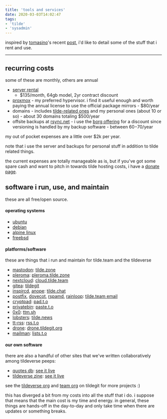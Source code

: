 ```yaml
---
title: 'tools and services'
date: 2020-03-03T14:02:47
tags:
- 'tilde'
- 'sysadmin'
---
```


inspired by [tomasino](https://tomasino.org)'s recent
[post](%20https://labs.tomasino.org/freelancing-tools-services/), i'd
like to detail some of the stuff that i rent and use.

------------------------------------------------------------------------

## recurring costs

some of these are monthly, others are annual

-   [server
    rental](https://www.ovh.com/world/dedicated-servers/infra/infra-2/)
    - $135/month, 64gb model, 2yr contract discount
-   [proxmox](https://www.proxmox.com) - my preferred hypervisor. i find
    it useful enough and worth paying the annual license to use the
    official package mirrors - $80/year
-   domains - includes [tilde-related ones](https://tilde.wiki/domains)
    and my personal ones (about 10 or so) - about 30 domains totaling
    $500/year
-   offsite backups at [rsync.net](https://www.rsync.net/) - i use the
    [borg offering](%20https://www.rsync.net/products/attic.html) for a
    discount since versioning is handled by my backup software - between
    $60-$70/year

my out of pocket expenses are a little over $2k per year.

note that i use the server and backups for personal stuff in addition to
tilde related things.

the current expenses are totally manageable as is, but if you've got
some spare cash and want to pitch in towards tilde hosting costs, i have
a [donate page](%20https://bhh.sh/donate).

## software i run, use, and maintain

these are all free/open source.

#### operating systems

-   [ubuntu](https://ubuntu.com)
-   [debian](https://debian.org)
-   [alpine linux](https://alpinelinux.org)
-   [freebsd](https://freebsd.org)

#### platforms/software

these are things that i run and maintain for tilde.team and the
tildeverse

-   [mastodon](https://joinmastodon.org):
    [tilde.zone](https://tilde.zone)
-   [pleroma](https://pleroma.social):
    [pleroma.tilde.zone](https://pleroma.tilde.zone)
-   [nextcloud](https://nextcloud.com):
    [cloud.tilde.team](https://cloud.tilde.team)
-   [gitea](https://gitea.io): [tildegit](https://tildegit.org)
-   [inspircd](http://inspircd.org), [anope](http://anope.org):
    [tilde.chat](https://tilde.chat)
-   [postfix](http://www.postfix.org/), [dovecot](https://dovecot.org/),
    [rspamd](https://rspamd.com/),
    [rainloop](https://www.rainloop.net/): [tilde.team
    email](https://mail.tilde.team)
-   [cryptpad](https://github.com/xwiki-labs/cryptpad):
    [pad.t.o](https://pad.tildeverse.org)
-   [privatebin](https://privatebin.info/):
    [paste.t.o](https://paste.tildeverse.org)
-   [0x0](https://github.com/lachs0r/0x0): [ttm.sh](https://ttm.sh)
-   [lobsters](https://github.com/lobsters/lobsters):
    [tilde.news](https://tilde.news)
-   [tt-rss](https://tt-rss.org/): [rss.t.o](https://rss.tildeverse.org)
-   [drone](https://drone.io):
    [drone.tildegit.org](https://drone.tildegit.org)
-   [mailman](https://docs.mailman3.org/en/latest/):
    [lists.t.o](https://lists.tildeverse.org)

#### our own software

there are also a handful of other sites that we've written
collaboratively among tildeverse peeps:

-   [quotes db](https://tildegit.org/tildeverse/quotes): [see it
    live](https://quotes.tilde.chat)
-   [tildeverse zine](https://tildegit.org/tildeverse/zine): [see it
    live](https://zine.tildeverse.org)

see the [tildeverse org](https://tildegit.org/tildeverse) and [team
org](https://tildegit.org/team) on tildegit for more projects :)

this has diverged a bit from my costs into all the stuff that i do. i
suppose that means that the main cost is my time and energy. in general,
these things are hands-off in the day-to-day and only take time when
there are updates or something breaks.

